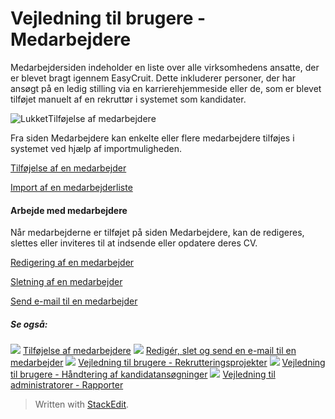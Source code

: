 # Vejledning til brugere - Medarbejdere

Medarbejdersiden indeholder en liste over alle virksomhedens ansatte, der er blevet bragt igennem EasyCruit. Dette inkluderer personer, der har ansøgt på en ledig stilling via en karrierehjemmeside eller de, som er blevet tilføjet manuelt af en rekruttør i systemet som kandidater.

![Lukket](../Skins/Default/Stylesheets/Images/transparent.gif)Tilføjelse af medarbejdere

Fra siden  Medarbejdere  kan enkelte eller flere medarbejdere tilføjes i systemet ved hjælp af importmuligheden.

[Tilføjelse af en medarbejder](adding_employees.htm)

[Import af en medarbejderliste](adding_employees.htm)

#### Arbejde med medarbejdere

Når medarbejderne er tilføjet på siden  Medarbejdere, kan de redigeres, slettes eller inviteres til at indsende eller opdatere deres CV.

[Redigering af en medarbejder](edit_delete_and_email_an_employee.htm)

[Sletning af en medarbejder](edit_delete_and_email_an_employee.htm)

[Send e-mail til en medarbejder](edit_delete_and_email_an_employee.htm)

##### Se også:

![](../Resources/Images/icon-document-link.png)  [Tilføjelse af medarbejdere](adding_employees.htm)
![](../Resources/Images/icon-document-link.png)  [Redigér, slet og send en e-mail til en medarbejder](edit_delete_and_email_an_employee.htm)
![](../Resources/Images/icon-document-link.png)  [Vejledning til brugere - Rekrutteringsprojekter](guide_for_users_vacancies.htm)
![](../Resources/Images/icon-document-link.png)  [Vejledning til brugere - Håndtering af kandidatansøgninger](guide_for_users_handling_candidate_applications.htm)
![](../Resources/Images/icon-document-link.png)  [Vejledning til administratorer - Rapporter](guide_for_administrators_reports.htm)


> Written with [StackEdit](https://stackedit.io/).
<!--stackedit_data:
eyJoaXN0b3J5IjpbLTg1OTI3NDQ3M119
-->